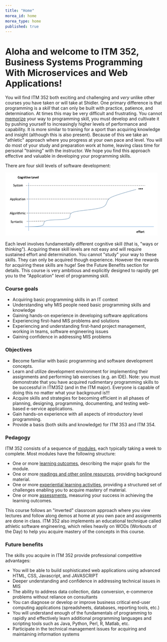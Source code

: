 ```yaml
---
title: "Home"
morea_id: home
morea_type: home
published: true
---
```



Aloha and welcome to ITM 352, Business Systems Programming With Microservices and Web Applications!
====================================================

You will find ITM 352 both exciting and challenging and  *very* unlike other courses 
you have taken or will take at Shidler. One primary difference is that programming is a
*skill* that can only be built with practice, patience, and determination. At times this may be very difficult and frustrating. You cannot <u>memorize</u> your way to programming skill, you must develop and cultivate it by pushing 
yourself to increasingly higher levels of performance and capability. It is more similar to 
training for a sport than acquiring knowledge and insight (although this is also present). 
Because of this we take an "athletic" approach where you progress at your own pace and level.
You will do most of your study and preparation work at home, leaving class time for 
personal "training" with the instructor. We hope you find this approach effective and 
valuable in developing your programming skills. 

There are four skill levels of software development:

![software development cog skill levels](./morea/cog_skill_levels.png)

Each level involves fundamentally different cognitive skill (that is, "ways or thinking"). Acquiring these skill levels are not easy and will require sustained effort and determination. You cannot "study" your way to these skills. They can only be acquired though experience. However the rewards for acquiring these skills are huge! See the Future Benefits section for details. This course is very ambitious and explicitly designed to rapidly get you to the "Application" level of programming skill. 

 
### Course goals

  * Acquiring basic programming skills in an IT context 
  * Understanding why MIS people need basic programming skills and knowledge 
  * Gaining hands-on experience in developing software applications 
  * Experiencing first-hand MIS problems and solutions 
  * Experiencing and understanding first-hand project management, working in teams, software engineering issues 
  * Gaining confidence in addressing MIS problems

### Objectives

  * Become familiar with basic programming and software development concepts. 
  * Learn and utilize development environment for implementing their assignments and performing lab exercises (e.g. an IDE). Note: you must demonstrate that you have acquired rudimentary programming skills to be successful in ITM352 (and in the ITM major). Everyone is capable of doing this no matter what your background is!!!
  * Acquire skills and strategies for becoming efficient in all phases of planning, designing, programming, documenting, and testing web-based e-service applications. 
  * Gain hands-on experience with all aspects of introductory level programming. 
  * Provide a basis (both skills and knowledge) for ITM 353 and ITM 354.
  
### Pedagogy

  ITM 352 consists of a sequence of [modules](modules), each typically taking a week to complete. Most modules have the following structure:
  
  * One or more [learning outcomes](outcomes), describing the major goals for the module.
  * One or more [readings and other online resources](readings), providing background material.
  * One or more [experiential learning activities](experiences), providing a structured set of challenges enabling you to acquire mastery of material.
  * One or more [assessments](assessments), measuring your success in achieving the learning outcomes.

This course follows an "inverted" classroom approach where you view lectures and follow along demos at home at you own pace
and assignments are done in class. ITM 352 also implements an educational technique called athletic software engineering, 
which relies heavily on WODs (Workouts of the Day) to help you acquire mastery of the concepts in this course. 

### Future benefits

The skills you acquire in ITM 352 provide professional competitive advantages:

  * You will be able to build sophisticated web applications using advanced HTML, CSS, Javascript, and JAVASCRIPT
  * Deeper understanding and confidence in addressing technical issues in MIS	
  * The ability to address data collection, data conversion, e-commerce problems without reliance on consultants
  * You can diagnose or develop or improve business critical end-user computing applications (spreadsheets, databases, reporting tools, etc.)
  * You will understand enough of the fundamentals of programming to rapidly and effectively learn additional programming languages and scripting tools such as Java, Python, Perl, R, Matlab, etc.
  * Participate in the technical management issues for acquiring and maintaining information systems  